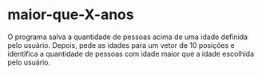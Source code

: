 # maior-que-X-anos
O programa salva a quantidade de pessoas acima de uma idade definida pelo usuário. Depois, pede as idades para um vetor de 10 posições e identifica a quantidade de pessoas com idade maior que a idade escolhida pelo usuário.
